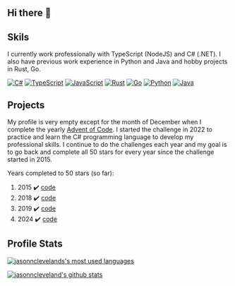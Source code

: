 ## Hi there 👋

<!--
**jasonncleveland/jasonncleveland** is a ✨ _special_ ✨ repository because its `README.md` (this file) appears on your GitHub profile.

Here are some ideas to get you started:

- 🔭 I’m currently working on ...
- 🌱 I’m currently learning ...
- 👯 I’m looking to collaborate on ...
- 🤔 I’m looking for help with ...
- 💬 Ask me about ...
- 📫 How to reach me: ...
- 😄 Pronouns: ...
- ⚡ Fun fact: ...
-->

## Skils

I currently work professionally with TypeScript (NodeJS) and C# (.NET). I also have previous work experience in Python and Java and hobby projects in Rust, Go.

[![C#](https://cdn.jsdelivr.net/npm/programming-languages-logos/src/csharp/csharp_32x32.png)](https://learn.microsoft.com/en-us/dotnet/csharp/)
[![TypeScript](https://cdn.jsdelivr.net/npm/programming-languages-logos/src/typescript/typescript_32x32.png)](https://www.typescriptlang.org/)
[![JavaScript](https://cdn.jsdelivr.net/npm/programming-languages-logos/src/javascript/javascript_32x32.png)](https://www.javascript.com/)
[![Rust](https://www.rust-lang.org/logos/rust-logo-32x32.png)](https://www.rust-lang.org/)
[![Go](https://cdn.jsdelivr.net/npm/programming-languages-logos/src/go/go_32x32.png)](https://go.dev/)
[![Python](https://cdn.jsdelivr.net/npm/programming-languages-logos/src/python/python_32x32.png)](https://www.python.org/)
[![Java](https://cdn.jsdelivr.net/npm/programming-languages-logos/src/java/java_32x32.png)](https://www.java.com/)

## Projects

My profile is very empty except for the month of December when I complete the yearly [Advent of Code](https://adventofcode.com/).
I started the challenge in 2022 to practice and learn the C# programming language to develop my professional skills.
I continue to do the challenges each year and my goal is to go back and complete all 50 stars for every year since the challenge started in 2015.

Years completed to 50 stars (so far):
1. 2015 ✔️ [code](https://github.com/jasonncleveland/adventofcode/tree/master/2015)
2. 2018 ✔️ [code](https://github.com/jasonncleveland/adventofcode/tree/master/2018)
3. 2019 ✔️ [code](https://github.com/jasonncleveland/adventofcode/tree/master/2019)
4. 2024 ✔️ [code](https://github.com/jasonncleveland/adventofcode/tree/master/2024)

## Profile Stats

[![jasonnclevelands's most used languages](https://github-readme-stats.vercel.app/api/top-langs?username=jasonncleveland&count_private=true&show_icons=true&hide_border=true&langs_count=10&layout=compact&bg_color=00000000&text_color=27e8a7&hide=GLSL,HLSL,ShaderLab&exclude_repo=MagicRealm)](https://github.com/anuraghazra/github-readme-stats)

[![jasonncleveland's github stats](https://github-readme-stats.vercel.app/api?username=jasonncleveland&count_private=true&show_icons=true&hide_border=true&custom_title=GitHub%20Stats&bg_color=00000000&text_color=27e8a7)](https://github.com/anuraghazra/github-readme-stats)
